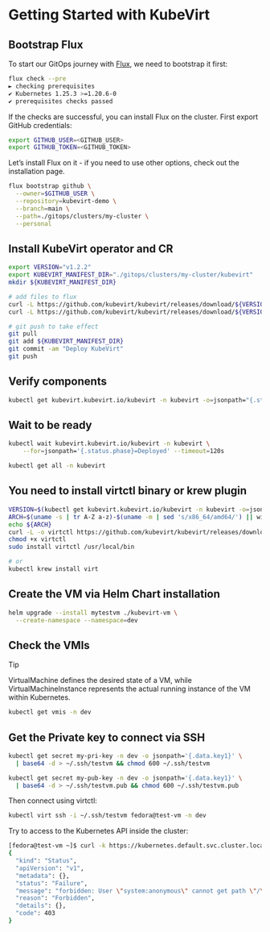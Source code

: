 # Getting Started with KubeVirt

## Bootstrap Flux

To start our GitOps journey with [Flux](https://fluxcd.io/), we need to bootstrap it first:

```bash
flux check --pre
► checking prerequisites
✔ Kubernetes 1.25.3 >=1.20.6-0
✔ prerequisites checks passed
```

If the checks are successful, you can install Flux on the cluster. First export GitHub credentials:

```bash
export GITHUB_USER=<GITHUB_USER>
export GITHUB_TOKEN=<GITHUB_TOKEN>
```

Let’s install Flux on it - if you need to use other options, check out the installation page.

```bash
flux bootstrap github \
  --owner=$GITHUB_USER \
  --repository=kubevirt-demo \
  --branch=main \
  --path=./gitops/clusters/my-cluster \
  --personal
```

## Install KubeVirt operator and CR

```bash
export VERSION="v1.2.2"
export KUBEVIRT_MANIFEST_DIR="./gitops/clusters/my-cluster/kubevirt"
mkdir ${KUBEVIRT_MANIFEST_DIR}

# add files to flux
curl -L https://github.com/kubevirt/kubevirt/releases/download/${VERSION}/kubevirt-operator.yaml -o ${KUBEVIRT_MANIFEST_DIR}/kubevirt-operator.yaml
curl -L https://github.com/kubevirt/kubevirt/releases/download/${VERSION}/kubevirt-cr.yaml -o ${KUBEVIRT_MANIFEST_DIR}/kubevirt-cr.yaml

# git push to take effect
git pull
git add ${KUBEVIRT_MANIFEST_DIR}
git commit -am "Deploy KubeVirt"
git push
```

## Verify components

```bash
kubectl get kubevirt.kubevirt.io/kubevirt -n kubevirt -o=jsonpath="{.status.phase}"
```

## Wait to be ready

```bash
kubectl wait kubevirt.kubevirt.io/kubevirt -n kubevirt \
    --for=jsonpath='{.status.phase}=Deployed' --timeout=120s

kubectl get all -n kubevirt
```

## You need to install virtctl binary or krew plugin

```bash
VERSION=$(kubectl get kubevirt.kubevirt.io/kubevirt -n kubevirt -o=jsonpath="{.status.observedKubeVirtVersion}")
ARCH=$(uname -s | tr A-Z a-z)-$(uname -m | sed 's/x86_64/amd64/') || windows-amd64.exe
echo ${ARCH}
curl -L -o virtctl https://github.com/kubevirt/kubevirt/releases/download/${VERSION}/virtctl-${VERSION}-${ARCH}
chmod +x virtctl
sudo install virtctl /usr/local/bin

# or
kubectl krew install virt
```

## Create the VM via Helm Chart installation

```bash
helm upgrade --install mytestvm ./kubevirt-vm \
  --create-namespace --namespace=dev
```

## Check the VMIs

>[!TIP]
>VirtualMachine defines the desired state of a VM, while VirtualMachineInstance represents the actual running instance of the VM within Kubernetes.

```bash
kubectl get vmis -n dev
```

## Get the Private key to connect via SSH

```bash
kubectl get secret my-pri-key -n dev -o jsonpath='{.data.key1}' \
  | base64 -d > ~/.ssh/testvm && chmod 600 ~/.ssh/testvm

kubectl get secret my-pub-key -n dev -o jsonpath='{.data.key1}' \
  | base64 -d > ~/.ssh/testvm.pub && chmod 600 ~/.ssh/testvm.pub
```

Then connect using virtctl:

```bash
kubectl virt ssh -i ~/.ssh/testvm fedora@test-vm -n dev
```

Try to access to the Kubernetes API inside the cluster:

```bash
[fedora@test-vm ~]$ curl -k https://kubernetes.default.svc.cluster.local
{
  "kind": "Status",
  "apiVersion": "v1",
  "metadata": {},
  "status": "Failure",
  "message": "forbidden: User \"system:anonymous\" cannot get path \"/\"",
  "reason": "Forbidden",
  "details": {},
  "code": 403
}
```
